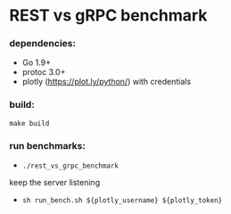 # REST vs gRPC benchmark

### dependencies:
- Go 1.9+
- protoc 3.0+
- plotly (https://plot.ly/python/) with credentials

### build:
`make build`

### run benchmarks:
- `./rest_vs_grpc_benchmark`

keep the server listening

- `sh run_bench.sh ${plotly_username} ${plotly_token}`
